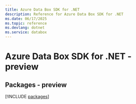 ```yaml
---
title: Azure Data Box SDK for .NET
description: Reference for Azure Data Box SDK for .NET
ms.date: 06/17/2025
ms.topic: reference
ms.devlang: dotnet
ms.service: databox
---
```

# Azure Data Box SDK for .NET - preview
## Packages - preview
[!INCLUDE [packages](data-box-index.md)]
